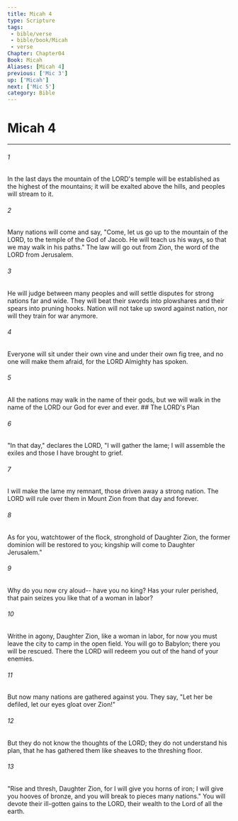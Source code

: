 ```yaml
---
title: Micah 4
type: Scripture
tags:
 - bible/verse
 - bible/book/Micah
 - verse
Chapter: Chapter04
Book: Micah
Aliases: [Micah 4]
previous: ['Mic 3']
up: ['Micah']
next: ['Mic 5']
category: Bible
---
```

# Micah 4

***


###### 1 
In the last days the mountain of the LORD's temple will be established as the highest of the mountains; it will be exalted above the hills, and peoples will stream to it. 

###### 2 
Many nations will come and say, "Come, let us go up to the mountain of the LORD, to the temple of the God of Jacob. He will teach us his ways, so that we may walk in his paths." The law will go out from Zion, the word of the LORD from Jerusalem. 

###### 3 
He will judge between many peoples and will settle disputes for strong nations far and wide. They will beat their swords into plowshares and their spears into pruning hooks. Nation will not take up sword against nation, nor will they train for war anymore. 

###### 4 
Everyone will sit under their own vine and under their own fig tree, and no one will make them afraid, for the LORD Almighty has spoken. 

###### 5 
All the nations may walk in the name of their gods, but we will walk in the name of the LORD our God for ever and ever. ## The LORD's Plan 

###### 6 
"In that day," declares the LORD, "I will gather the lame; I will assemble the exiles and those I have brought to grief. 

###### 7 
I will make the lame my remnant, those driven away a strong nation. The LORD will rule over them in Mount Zion from that day and forever. 

###### 8 
As for you, watchtower of the flock, stronghold of Daughter Zion, the former dominion will be restored to you; kingship will come to Daughter Jerusalem." 

###### 9 
Why do you now cry aloud-- have you no king? Has your ruler perished, that pain seizes you like that of a woman in labor? 

###### 10 
Writhe in agony, Daughter Zion, like a woman in labor, for now you must leave the city to camp in the open field. You will go to Babylon; there you will be rescued. There the LORD will redeem you out of the hand of your enemies. 

###### 11 
But now many nations are gathered against you. They say, "Let her be defiled, let our eyes gloat over Zion!" 

###### 12 
But they do not know the thoughts of the LORD; they do not understand his plan, that he has gathered them like sheaves to the threshing floor. 

###### 13 
"Rise and thresh, Daughter Zion, for I will give you horns of iron; I will give you hooves of bronze, and you will break to pieces many nations." You will devote their ill-gotten gains to the LORD, their wealth to the Lord of all the earth. 
